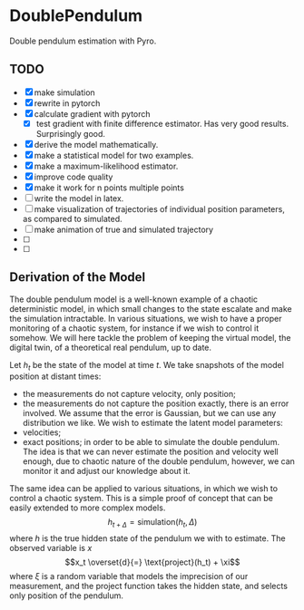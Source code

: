 # DoublePendulum
Double pendulum estimation with Pyro.

## TODO

- [x] make simulation
- [x] rewrite in pytorch
- [x] calculate gradient with pytorch
    - [x] test gradient with finite difference estimator.
        Has very good results. Surprisingly good.
- [x] derive the model mathematically.
- [x] make a statistical model for two examples.
- [x] make a maximum-likelihood estimator.
- [x] improve code quality
- [x] make it work for n points multiple points
- [ ] write the model in latex.
- [ ] make visualization of trajectories of individual
    position parameters, as compared to simulated.
- [ ] make animation of true and simulated trajectory
- [ ]
- [ ]

## Derivation of the Model

The double pendulum model is a well-known example of a chaotic deterministic model, in which small changes to the state escalate and make the simulation intractable. In various situations, we wish to have a proper monitoring of a chaotic system, for instance if we wish to control it somehow. We will here tackle the problem of keeping the virtual model, the digital twin, of a theoretical real pendulum, up to date.

Let $h_t$ be the state of the model at time $t$. We take snapshots of the model
position at distant times:
* the measurements do not capture velocity, only position;
* the measurements do not capture the position exactly,
    there is an error involved. We assume that the error is Gaussian,
    but we can use any distribution we like.
We wish to estimate the latent model parameters:
* velocities;
* exact positions;
in order to be able to simulate the double pendulum. The idea is that we can never
estimate the position and velocity well enough, due to chaotic nature of the
double pendulum, however, we can monitor it and adjust our knowledge about it.

The same idea can be applied to various situations, in which we wish to control
a chaotic system. This is a simple proof of concept that can be easily extended
to more complex models.
$$h_{t+\Delta} = \text{simulation}(h_t, \Delta)$$
where $h$ is the true hidden state of the pendulum we with to estimate.
The observed variable is $x$
$$x_t \overset{d}{=} \text{project}(h_t) + \xi$$
where $\xi$ is a random variable that models the imprecision of our measurement,
and the project function takes the hidden state, and selects only position of the
pendulum.



